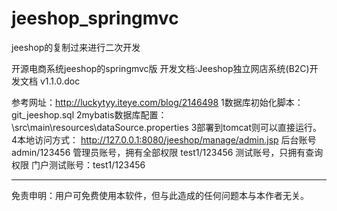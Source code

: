 # jeeshop_springmvc
jeeshop的复制过来进行二次开发

开源电商系统jeeshop的springmvc版
开发文档:Jeeshop独立网店系统(B2C)开发文档 v1.1.0.doc

参考网址：http://luckytyy.iteye.com/blog/2146498
1数据库初始化脚本：git_jeeshop.sql
2mybatis数据库配置：\src\main\resources\dataSource.properties
3部署到tomcat则可以直接运行。
4本地访问方式：
http://127.0.0.1:8080/jeeshop/manage/admin.jsp
后台账号
	admin/123456	管理员账号，拥有全部权限
	test1/123456	测试账号，只拥有查询权限
门户测试账号：test1/123456


-------------------------------------------------------------------

免责申明：用户可免费使用本软件，但与此造成的任何问题本与本作者无关。